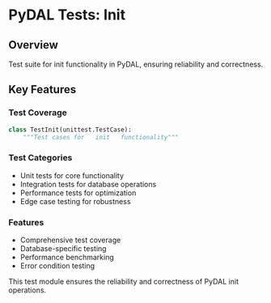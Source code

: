 # PyDAL Tests:   Init  

## Overview
Test suite for   init   functionality in PyDAL, ensuring reliability and correctness.

## Key Features

### Test Coverage
```python
class TestInit(unittest.TestCase):
    """Test cases for   init   functionality"""
```

### Test Categories
- Unit tests for core functionality
- Integration tests for database operations
- Performance tests for optimization
- Edge case testing for robustness

### Features
- Comprehensive test coverage
- Database-specific testing
- Performance benchmarking
- Error condition testing

This test module ensures the reliability and correctness of PyDAL   init   operations.
